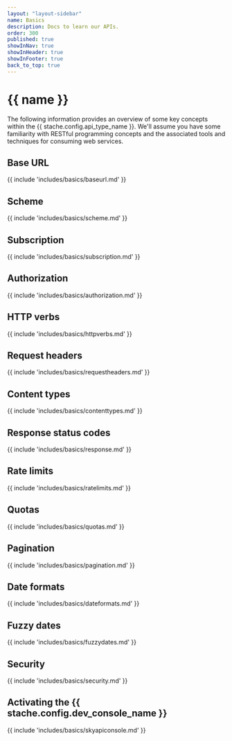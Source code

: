 ```yaml
---
layout: "layout-sidebar"
name: Basics
description: Docs to learn our APIs.
order: 300
published: true
showInNav: true
showInHeader: true
showInFooter: true
back_to_top: true
---
```



# {{ name }}

The following information provides an overview of some key concepts within the {{ stache.config.api_type_name }}.  We'll assume you have some familiarity with RESTful programming concepts and the associated tools and techniques for consuming web services.

## Base URL 

{{ include 'includes/basics/baseurl.md' }}

## Scheme

{{ include 'includes/basics/scheme.md' }}

## Subscription

{{ include 'includes/basics/subscription.md' }}


## Authorization

{{ include 'includes/basics/authorization.md' }}

## HTTP verbs

{{ include 'includes/basics/httpverbs.md' }}

## Request headers

{{ include 'includes/basics/requestheaders.md' }}

## Content types

{{ include 'includes/basics/contenttypes.md' }}

## Response status codes

{{ include 'includes/basics/response.md' }}

## Rate limits
{{ include 'includes/basics/ratelimits.md' }}

## Quotas

{{ include 'includes/basics/quotas.md' }}

## Pagination

{{ include 'includes/basics/pagination.md' }}

## Date formats

{{ include 'includes/basics/dateformats.md' }}

## Fuzzy dates

{{ include 'includes/basics/fuzzydates.md' }}

## Security

{{ include 'includes/basics/security.md' }}

## Activating the {{ stache.config.dev_console_name }}

{{ include 'includes/basics/skyapiconsole.md' }}

